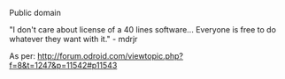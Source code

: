Public domain

"I don't care about license of a 40 lines software... Everyone is free to do whatever they want with it." - mdrjr

As per: http://forum.odroid.com/viewtopic.php?f=8&t=1247&p=11542#p11543
